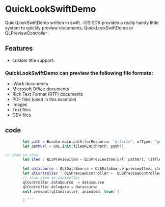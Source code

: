 # QuickLookSwiftDemo

QuickLookSwiftDemo written in swift . 
iOS SDK provides a really handy little system to quickly preview documents, QuickLookSwiftDemo or QLPreviewController . 

## Features 
* custom title support. 

### QuickLookSwiftDemo can preview the following file formats: 

* iWork documents
* Microsoft Office documents
* Rich Text Format (RTF) documents
* PDF files (used in this example)
* Images
* Text files
* CSV files

## code 
```swift 
        let path = Bundle.main.path(forResource: "article", ofType: "pdf")
        let pathUrl = URL.init(fileURLWithPath: path!)

// item to show
        let item : QLSPreviewItem = QLSPreviewItem(url: pathUrl, tittle: "Raqndoim Text")
        
        let datasourse : QLSDataSource = QLSDataSource(previewItem: item)
        let qlController : QLSPreviewController =  QLSPreviewController()
        // show item in controller . 
        qlController.dataSource  = datasourse
        qlController.delegate = datasourse
        self.present(qlController, animated: true) {    

        } ```
